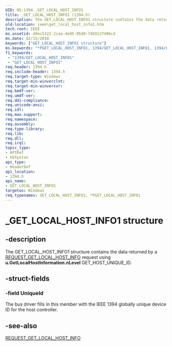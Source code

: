 ```yaml
---
UID: NS:1394._GET_LOCAL_HOST_INFO1
title: _GET_LOCAL_HOST_INFO1 (1394.h)
description: The GET_LOCAL_HOST_INFO1 structure contains the data returned by a REQUEST_GET_LOCAL_HOST_INFO request using u.GetLocalHostInformation.nLevel GET_HOST_UNIQUE_ID.
old-location: ieee\get_local_host_info1.htm
tech.root: IEEE
ms.assetid: 49ec5322-2caa-4e95-85d0-74b9137d9bcd
ms.date: 02/15/2018
keywords: ["GET_LOCAL_HOST_INFO1 structure"]
ms.keywords: "*PGET_LOCAL_HOST_INFO1, 1394/GET_LOCAL_HOST_INFO1, 1394/PGET_LOCAL_HOST_INFO1, 1394stct_17301961-cba0-4966-851a-bd92fec75bc7.xml, GET_LOCAL_HOST_INFO1, GET_LOCAL_HOST_INFO1 structure [Buses], IEEE.get_local_host_info1, PGET_LOCAL_HOST_INFO1, PGET_LOCAL_HOST_INFO1 structure pointer [Buses], _GET_LOCAL_HOST_INFO1"
f1_keywords:
 - "1394/GET_LOCAL_HOST_INFO1"
 - "GET_LOCAL_HOST_INFO1"
req.header: 1394.h
req.include-header: 1394.h
req.target-type: Windows
req.target-min-winverclnt: 
req.target-min-winversvr: 
req.kmdf-ver: 
req.umdf-ver: 
req.ddi-compliance: 
req.unicode-ansi: 
req.idl: 
req.max-support: 
req.namespace: 
req.assembly: 
req.type-library: 
req.lib: 
req.dll: 
req.irql: 
topic_type:
- APIRef
- kbSyntax
api_type:
- HeaderDef
api_location:
- 1394.h
api_name:
- GET_LOCAL_HOST_INFO1
targetos: Windows
req.typenames: GET_LOCAL_HOST_INFO1, *PGET_LOCAL_HOST_INFO1
---
```


# _GET_LOCAL_HOST_INFO1 structure


## -description


The GET_LOCAL_HOST_INFO1 structure contains the data returned by a <a href="https://msdn.microsoft.com/library/windows/hardware/ff537644">REQUEST_GET_LOCAL_HOST_INFO</a> request using <b>u.GetLocalHostInformation.nLevel</b> GET_HOST_UNIQUE_ID.


## -struct-fields




### -field UniqueId

The bus driver fills in this member with the IEEE 1394 globally unique device ID for the host controller.


## -see-also




<a href="https://msdn.microsoft.com/library/windows/hardware/ff537644">REQUEST_GET_LOCAL_HOST_INFO</a>
 

 

